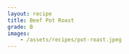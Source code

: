 ```yaml
---
layout: recipe
title: Beef Pot Roast
grade: B
images:
    - /assets/recipes/pot-roast.jpeg
---
```

<!-- stub -->
<!-- endstub -->